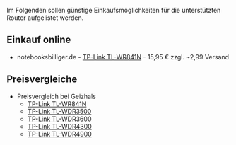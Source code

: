 Im Folgenden sollen günstige Einkaufsmöglichkeiten für die unterstützten Router aufgelistet werden.
<!-- 
## Einkauf in Bremen

Produkt nicht mehr verfügbar; endgültige Überprüfung wegen nicht Erreichbarkeit der Website nicht durchführbar
* kepcom GmbH - [TP-Link TL-WR841N](http://kepcom.de/TP-Link-TL-WR841N-300MBit) - 13,99€
-->

## Einkauf online

* notebooksbilliger.de - [TP-Link TL-WR841N](http://www.notebooksbilliger.de/tp+link+tl+wr841n+wireless+router+300mbit/eqsqid/5f53b010-facf-4d04-92d4-50d19a2daafa) - 15,95 € zzgl. ~2,99 Versand

## Preisvergleiche

* Preisvergleich bei Geizhals
  * [TP-Link TL-WR841N](http://geizhals.de/tp-link-tl-wr841n-a340658.html)
  * [TP-Link TL-WDR3500](http://geizhals.de/tp-link-tl-wdr3500-a806566.html)
  * [TP-Link TL-WDR3600](http://geizhals.de/tp-link-tl-wdr3600-a806392.html)
  * [TP-Link TL-WDR4300](http://geizhals.de/tp-link-tl-wdr4300-a772368.html)
  * [TP-Link TL-WDR4900](http://geizhals.de/tp-link-tl-wdr4900-a863845.html)